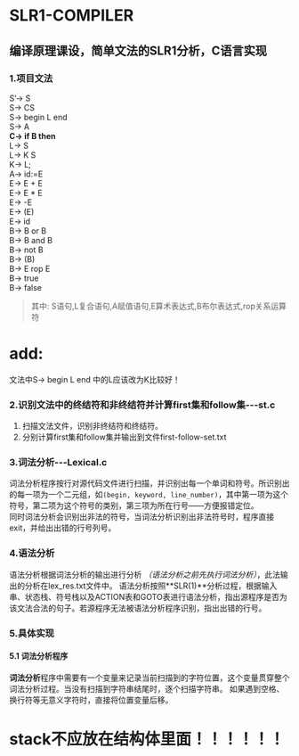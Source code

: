 # SLR1-COMPILER
## **编译原理课设**，简单文法的SLR1分析，C语言实现

### 1.项目文法 
S’-> S  
S-> CS  
S-> begin L end  
S-> A  
**C-> if B then**  
L-> S  
L-> K S  
K-> L;  
A-> id:=E  
E-> E + E  
E-> E * E  
E-> -E  
E-> (E)  
E-> id  
B-> B or B  
B-> B and B  
B-> not B  
B-> (B)   
B-> E rop E  
B-> true  
B-> false  
> 其中:
S语句,L复合语句,A赋值语句,E算术表达式,B布尔表达式,rop关系运算符  
# add:
文法中S-> begin L end 中的L应该改为K比较好！

### 2.识别文法中的终结符和非终结符并计算first集和follow集---st.c
1. 扫描文法文件，识别非终结符和终结符。  
2. 分别计算first集和follow集并输出到文件first-follow-set.txt 

### 3.词法分析---Lexical.c
词法分析程序按行对源代码文件进行扫描，并识别出每一个单词和符号。所识别出的每一项为一个二元组，如`(begin, keyword, line_number)`，其中第一项为这个符号，第二项为这个符号的类别，第三项为所在行号——方便报错定位。  
同时词法分析会识别出非法的符号，当词法分析识别出非法符号时，程序直接exit，并给出出错的行号列号。 

### 4.语法分析
语法分析根据词法分析的输出进行分析 *（语法分析之前先执行词法分析）*，此法输出的分析在lex_res.txt文件中。
语法分析按照**SLR(1)**分析过程，根据输入串、状态栈、符号栈以及ACTION表和GOTO表进行语法分析，指出源程序是否为该文法合法的句子。若源程序无法被语法分析程序识别，指出出错的行号。 

### 5.具体实现 
#### 5.1 词法分析程序
**词法分析**程序中需要有一个变量来记录当前扫描到的字符位置，这个变量贯穿整个词法分析过程。当没有扫描到字符串结尾时，逐个扫描字符串。
如果遇到空格、换行符等无意义字符时，直接将位置变量后移。

# stack不应放在结构体里面！！！！！！
